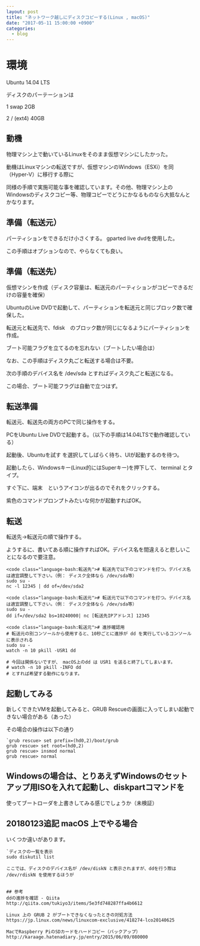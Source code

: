 ```yaml
---
layout: post
title: "ネットワーク越しにディスクコピーする(Linux , macOS)"
date: "2017-05-11 15:00:00 +0900"
categories: 
  - blog
---
```

# 環境

Ubuntu 14.04 LTS  

ディスクのパーテーションは  

1 swap 2GB  

2 / (ext4) 40GB  

## 動機

物理マシン上で動いているLinuxをそのまま仮想マシンにしたかった。  

動機はLinuxマシンの転送ですが、仮想マシンのWindows（ESXi）を同（Hyper-V）に移行する際に  

同様の手順で実施可能な事を確認しています。その他、物理マシン上のWindowsのディスクコピー等、物理コピーでどうにかなるものなら大抵なんとかなります。  

## 準備（転送元）

パーティションをできるだけ小さくする。 gparted live dvdを使用した。  

この手順はオプションなので、やらなくても良い。  

## 準備（転送先）

仮想マシンを作成（ディスク容量は、転送元のパーティションがコピーできるだけの容量を確保）  

UbuntuのLive DVDで起動して、パーティションを転送元と同じブロック数で確保した。  

転送元と転送先で、fdisk　のブロック数が同じになるようにパーティションを作成。  

ブート可能フラグを立てるのを忘れない（ブートしたい場合は）  


なお、この手順はディスク丸ごと転送する場合は不要。  

次の手順のデバイス名を /dev/sda とすればディスク丸ごと転送になる。  

この場合、ブート可能フラグは自動で立つはず。  

## 転送準備

転送元、転送先の両方のPCで同じ操作をする。  

PCをUbuntu Live DVDで起動する。（以下の手順は14.04LTSで動作確認している）  

起動後、Ubuntuを試す を選択してしばらく待ち、UIが起動するのを待つ。  

起動したら、Windowsキー(Linux的にはSuperキー)を押下して、 terminal とタイプ。  

すぐ下に、端末　というアイコンが出るのでそれをクリックする。  

紫色のコマンドプロンプトみたいな何かが起動すればOK。  

## 転送

転送先→転送元の順で操作する。  

ようするに、書いてある順に操作すればOK。デバイス名を間違えると悲しいことになるので要注意。  

```
<code class="language-bash:転送先"># 転送先で以下のコマンドを打つ。デバイス名は適宜調整して下さい。（例： ディスク全体なら /dev/sda等）
sudo su -
nc -l 12345 | dd of=/dev/sda2
````

```
<code class="language-bash:転送元"># 転送元で以下のコマンドを打つ。デバイス名は適宜調整して下さい。（例： ディスク全体なら /dev/sda等）
sudo su -
dd if=/dev/sda2 bs=10240000| nc [転送先IPアドレス] 12345
````

```
<code class="language-bash:転送元"># 進捗確認用
# 転送元の別コンソールから使用すると、10秒ごとに進捗が dd を実行しているコンソールに表示される
sudo su -
watch -n 10 pkill -USR1 dd

# 今回は関係ないですが、 macOS上のdd は USR1 を送ると終了してしまいます。
# watch -n 10 pkill -INFO dd
# とすれば希望する動作になります。
````

## 起動してみる

新しくできたVMを起動してみると、GRUB Rescueの画面に入ってしまい起動できない場合がある（あった）  

その場合の操作は以下の通り  

```
`grub rescue> set prefix=(hd0,2)/boot/grub
grub rescue> set root=(hd0,2)
grub rescue> insmod normal
grub rescue> normal
````

## Windowsの場合は、とりあえずWindowsのセットアップ用ISOを入れて起動し、diskpartコマンドを

使ってブートローダを上書きしてみる感じでしょうか（未検証）  

## 20180123追記 macOS 上でやる場合

いくつか違いがあります。  

```
`ディスクの一覧を表示
sudo diskutil list

ここでは、ディスクのデバイス名が /dev/diskN と表示されますが、ddを行う際は
/dev/rdiskN を使用するほうが


## 参考
ddの進捗を確認 - Qiita
http://qiita.com/tukiyo3/items/5e3fd748287ffa4b6612

Linux 上の GRUB 2 がブートできなくなったときの対処方法 
https://jp.linux.com/news/linuxcom-exclusive/418274-lco20140625

MacでRaspberry PiのSDカードをハードコピー（バックアップ） http://karaage.hatenadiary.jp/entry/2015/06/09/080000
````


